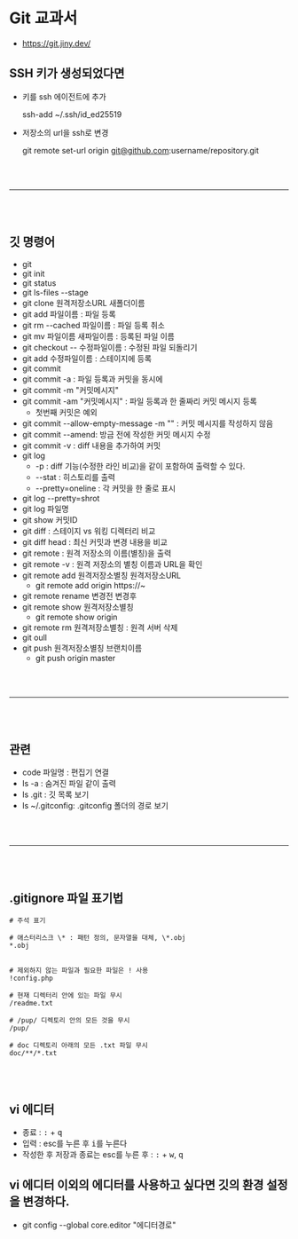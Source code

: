 # Git 교과서

-   https://git.jiny.dev/

## SSH 키가 생성되었다면

-   키를 ssh 에이전트에 추가

    ssh-add ~/.ssh/id_ed25519

-   저장소의 url을 ssh로 변경

    git remote set-url origin git@github.com:username/repository.git

<br><br>

---

<br><br>

## 깃 명령어

-   git
-   git init
-   git status
-   git ls-files --stage
-   git clone 원격저장소URL 새폴더이름
-   git add 파일이름 : 파일 등록
-   git rm --cached 파일이름 : 파일 등록 취소
-   git mv 파일이름 새파일이름 : 등록된 파일 이름
-   git checkout -- 수정파일이름 : 수정된 파일 되돌리기
-   git add 수정파일이름 : 스테이지에 등록
-   git commit
-   git commit -a : 파일 등록과 커밋을 동시에
-   git commit -m "커밋메시지"
-   git commit -am "커밋메시지" : 파일 등록과 한 줄짜리 커밋 메시지 등록
    -   첫번째 커밋은 예외
-   git commit --allow-empty-message -m "" : 커밋 메시지를 작성하지 않음
-   git commit --amend: 방금 전에 작성한 커밋 메시지 수정
-   git commit -v : diff 내용을 추가하여 커밋
-   git log
    -   -p : diff 기능(수정한 라인 비교)을 같이 포함하여 출력할 수 있다.
    -   --stat : 히스토리를 출력
    -   --pretty=oneline : 각 커밋을 한 줄로 표시
-   git log --pretty=shrot
-   git log 파일명
-   git show 커밋ID
-   git diff : 스테이지 vs 워킹 디렉터리 비교
-   git diff head : 최신 커밋과 변경 내용을 비교
-   git remote : 원격 저장소의 이름(별칭)을 출력
-   git remote -v : 원격 저장소의 별칭 이름과 URL을 확인
-   git remote add 원격저장소별칭 원격저장소URL
    -   git remote add origin https://~
-   git remote rename 변경전 변경후
-   git remote show 원격저장소별칭
    -   git remote show origin
-   git remote rm 원격저장소별칭 : 원격 서버 삭제
-   git oull
-   git push 원격저장소별칭 브랜치이름
    -   git push origin master

<br><br>

---

<br><br>

## 관련

-   code 파일명 : 편집기 연결
-   ls -a : 숨겨진 파일 같이 출력
-   ls .git : 깃 목록 보기
-   ls ~/.gitconfig: .gitconfig 폴더의 경로 보기

<br><br>

---

<br><br>

## .gitignore 파일 표기법

```
# 주석 표기

# 애스터리스크 \* : 패턴 정의, 문자열을 대체, \*.obj
*.obj


# 제외하지 않는 파일과 필요한 파일은 ! 사용
!config.php

# 현재 디렉터리 안에 있는 파일 무시
/readme.txt

# /pup/ 디렉토리 안의 모든 것을 무시
/pup/

# doc 디렉토리 아래의 모든 .txt 파일 무시
doc/**/*.txt

```

<br><br>

## vi 에디터

-   종료 : <kbd>:</kbd> + <kbd>q</kbd>
-   입력 : esc를 누른 후 <kbd>i</kbd>를 누른다
-   작성한 후 저장과 종료는 esc를 누른 후 : <kbd>:</kbd> + <kbd>w</kbd>, <kbd>q</kbd>

## vi 에디터 이외의 에디터를 사용하고 싶다면 깃의 환경 설정을 변경하다.

-   git config --global core.editor "에디터경로"
